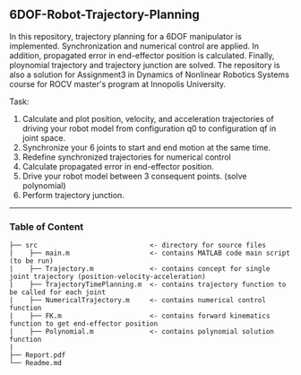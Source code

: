 ## 6DOF-Robot-Trajectory-Planning
In this repository, trajectory planning for a 6DOF manipulator is implemented. Synchronization and numerical control are applied. In addition, propagated error in end-effector position is calculated. Finally, ploynomial trajectory and trajectory junction are solved. The repository is also a solution for Assignment3 in Dynamics of Nonlinear Robotics Systems course for ROCV master's program at Innopolis University.

Task:
1) Calculate and plot position, velocity, and acceleration trajectories of driving your robot model
from configuration q0 to configuration qf in joint space.
2) Synchronize your 6 joints to start and end motion at the same time.
3) Redefine synchronized trajectories for numerical control
4) Calculate propagated error in end-effector position.
5) Drive your robot model between 3 consequent points. (solve polynomial)
6) Perform trajectory junction.

---
### Table of Content 
```
├── src                            <- directory for source files 
|    ├── main.m                    <- contains MATLAB code main script (to be run)
|    ├── Trajectory.m              <- contains concept for single joint trajectory (position-velocity-acceleration)
|    ├── TrajectoryTimePlanning.m  <- contains trajectory function to be called for each joint
|    ├── NumericalTrajectory.m     <- contains numerical control function
|    ├── FK.m                      <- contains forward kinematics function to get end-effector position
|    ├── Polynomial.m              <- contains polynomial solution function
|
├── Report.pdf 
└── Readme.md
```
